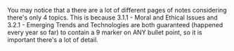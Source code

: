 You may notice that a there are a lot of different pages of notes considering there's only 4 topics. This is because 3.1.1 - Moral and Ethical Issues and 3.2.1 - Emerging Trends and Technologies are both guaranteed (happened every year so far) to contain a 9 marker on ANY bullet point, so it is important there's a lot of detail. 
